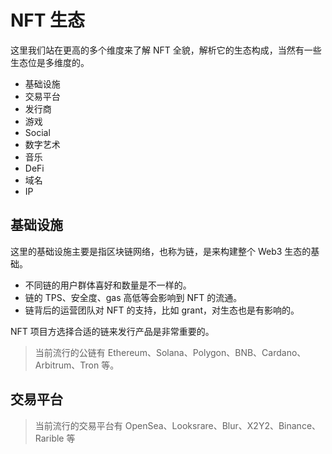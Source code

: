 # NFT 生态
这里我们站在更高的多个维度来了解 NFT 全貌，解析它的生态构成，当然有一些生态位是多维度的。
- 基础设施
- 交易平台
- 发行商
- 游戏
- Social
- 数字艺术
- 音乐
- DeFi
- 域名
- IP

## 基础设施
这里的基础设施主要是指区块链网络，也称为链，是来构建整个 Web3 生态的基础。
- 不同链的用户群体喜好和数量是不一样的。
- 链的 TPS、安全度、gas 高低等会影响到 NFT 的流通。
- 链背后的运营团队对 NFT 的支持，比如 grant，对生态也是有影响的。

NFT 项目方选择合适的链来发行产品是非常重要的。
> 当前流行的公链有 Ethereum、Solana、Polygon、BNB、Cardano、Arbitrum、Tron 等。

## 交易平台


> 当前流行的交易平台有 OpenSea、Looksrare、Blur、X2Y2、Binance、Rarible 等

##
